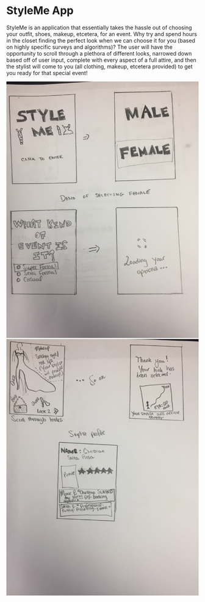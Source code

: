 # StyleMe App

StyleMe is an application that essentially takes the hassle out of choosing your outfit, shoes, makeup, etcetera, for an event. Why try and spend hours in the closet finding the perfect look when we can choose it for you (based on highly specific surveys and algorithms)? The user will have the opportunity to scroll through a plethora of different looks, narrowed down based off of user input, complete with every aspect of a full attire, and then the stylist will come to you (all clothing, makeup, etcetera provided) to get you ready for that special event!

![](https://github.com/AngelicaStrose/CIM540-640/blob/master/StyleMe1%20copy.jpg)
![](https://github.com/AngelicaStrose/CIM540-640/blob/master/StyleMe2%20copy.jpg)
